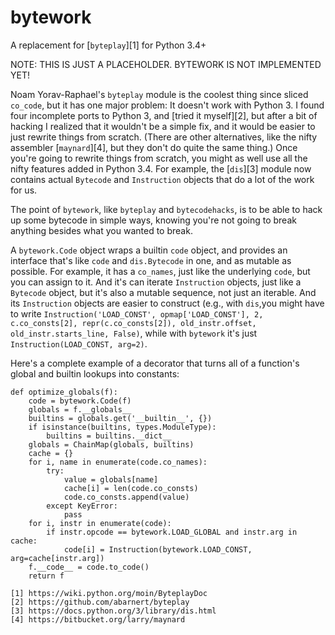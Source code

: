 # bytework
A replacement for [`byteplay`][1] for Python 3.4+

NOTE: THIS IS JUST A PLACEHOLDER. BYTEWORK IS NOT IMPLEMENTED YET!

Noam Yorav-Raphael's  `byteplay` module is the coolest thing since sliced `co_code`, but it has one major problem: It doesn't work with Python 3. I found four incomplete ports to Python 3, and [tried it myself][2], but after a bit of hacking I realized that it wouldn't be a simple fix, and it would be easier to just rewrite things from scratch. (There are other alternatives, like the nifty assembler [`maynard`][4], but they don't do quite the same thing.) Once you're going to rewrite things from scratch, you might as well use all the nifty features added in Python 3.4. For example, the [`dis`][3] module now contains actual `Bytecode` and `Instruction` objects that do a lot of the work for us.

The point of `bytework`, like `byteplay` and `bytecodehacks`, is to be able to hack up some bytecode in simple ways, knowing you're not going to break anything besides what you wanted to break.

A `bytework.Code` object wraps a builtin `code` object, and provides an interface that's like `code` and `dis.Bytecode` in one, and as mutable as possible. For example, it has a `co_names`, just like the underlying `code`, but you can assign to it. And it's can iterate `Instruction` objects, just like a `Bytecode` object, but it's also a mutable sequence, not just an iterable. And its `Instruction` objects are easier to construct (e.g., with `dis`,you might have to write `Instruction('LOAD_CONST', opmap['LOAD_CONST'], 2, c.co_consts[2], repr(c.co_consts[2]), old_instr.offset, old_instr.starts_line, False)`, while with `bytework` it's just `Instruction(LOAD_CONST, arg=2)`.

Here's a complete example of a decorator that turns all of a function's global and builtin lookups into constants:

    def optimize_globals(f):
        code = bytework.Code(f)
        globals = f.__globals__
        builtins = globals.get('__builtin__', {})
        if isinstance(builtins, types.ModuleType):
            builtins = builtins.__dict__
        globals = ChainMap(globals, builtins)
        cache = {}
        for i, name in enumerate(code.co_names):
            try:
                value = globals[name]
                cache[i] = len(code.co_consts)
                code.co_consts.append(value)
            except KeyError:
                pass
        for i, instr in enumerate(code):
            if instr.opcode == bytework.LOAD_GLOBAL and instr.arg in cache:
                code[i] = Instruction(bytework.LOAD_CONST, arg=cache[instr.arg])
        f.__code__ = code.to_code()
        return f

    [1] https://wiki.python.org/moin/ByteplayDoc
    [2] https://github.com/abarnert/byteplay
    [3] https://docs.python.org/3/library/dis.html
    [4] https://bitbucket.org/larry/maynard
